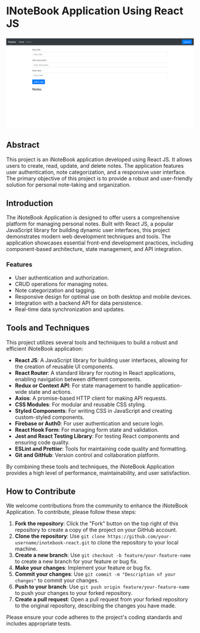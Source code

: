 # INoteBook Application Using React JS

###
![INoteBook Application Using React JS](https://github.com/afzaaljavaid47/INoteBook-Application-Using-React-Js/blob/master/Banner.PNG)
###
## Abstract

This project is an iNoteBook application developed using React JS. It allows users to create, read, update, and delete notes. The application features user authentication, note categorization, and a responsive user interface. The primary objective of this project is to provide a robust and user-friendly solution for personal note-taking and organization.

## Introduction

The iNoteBook Application is designed to offer users a comprehensive platform for managing personal notes. Built with React JS, a popular JavaScript library for building dynamic user interfaces, this project demonstrates modern web development techniques and tools. The application showcases essential front-end development practices, including component-based architecture, state management, and API integration.

### Features

- User authentication and authorization.
- CRUD operations for managing notes.
- Note categorization and tagging.
- Responsive design for optimal use on both desktop and mobile devices.
- Integration with a backend API for data persistence.
- Real-time data synchronization and updates.

## Tools and Techniques

This project utilizes several tools and techniques to build a robust and efficient iNoteBook application:

- **React JS**: A JavaScript library for building user interfaces, allowing for the creation of reusable UI components.
- **React Router**: A standard library for routing in React applications, enabling navigation between different components.
- **Redux or Context API**: For state management to handle application-wide state and actions.
- **Axios**: A promise-based HTTP client for making API requests.
- **CSS Modules**: For modular and reusable CSS styling.
- **Styled Components**: For writing CSS in JavaScript and creating custom-styled components.
- **Firebase or Auth0**: For user authentication and secure login.
- **React Hook Form**: For managing form state and validation.
- **Jest and React Testing Library**: For testing React components and ensuring code quality.
- **ESLint and Prettier**: Tools for maintaining code quality and formatting.
- **Git and GitHub**: Version control and collaboration platform.

By combining these tools and techniques, the iNoteBook Application provides a high level of performance, maintainability, and user satisfaction.
## How to Contribute

We welcome contributions from the community to enhance the iNoteBook Application. To contribute, please follow these steps:

1. **Fork the repository**: Click the "Fork" button on the top right of this repository to create a copy of the project on your GitHub account.
2. **Clone the repository**: Use `git clone https://github.com/your-username/inotebook-react.git` to clone the repository to your local machine.
3. **Create a new branch**: Use `git checkout -b feature/your-feature-name` to create a new branch for your feature or bug fix.
4. **Make your changes**: Implement your feature or bug fix.
5. **Commit your changes**: Use `git commit -m "Description of your changes"` to commit your changes.
6. **Push to your branch**: Use `git push origin feature/your-feature-name` to push your changes to your forked repository.
7. **Create a pull request**: Open a pull request from your forked repository to the original repository, describing the changes you have made.

Please ensure your code adheres to the project's coding standards and includes appropriate tests.

